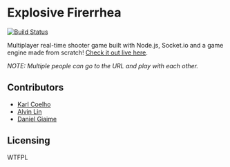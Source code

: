 # Explosive Firerrhea

[![Build Status](https://img.shields.io/travis/facebook/react/master.svg?style=flat)](https://travis-ci.org/karlcoelho/brickhack3)

Multiplayer real-time shooter game built with Node.js, Socket.io and a game engine made from scratch! [Check it out live here](http://explosivefirerrhea.com).

*NOTE: Multiple people can go to the URL and play with each other.*

## Contributors

- [Karl Coelho](http://github.com/karlcoelho)
- [Alvin Lin](http://github.com/omgimanerd)
- [Daniel Giaime](http://github.com/DanGiaime)

## Licensing

WTFPL
